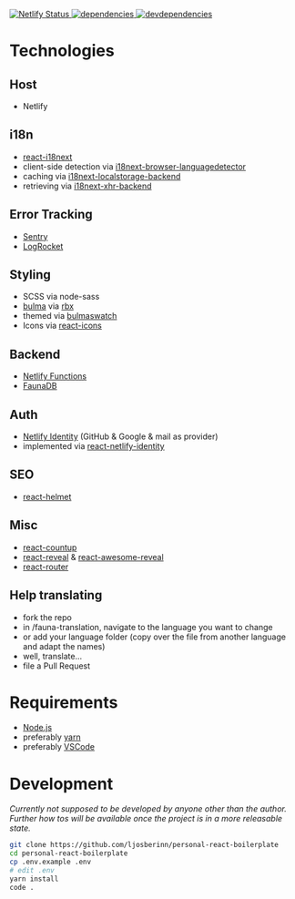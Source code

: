 [![Netlify Status][netlify-image] ][netlify-url]
[![dependencies][dependencies-image] ][dependencies-url]
[![devdependencies][devdependencies-image] ][devdependencies-url]

[dependencies-image]: https://david-dm.org/ljosberinn/personal-react-boilerplate.png
[dependencies-url]: https://david-dm.org/ljosberinn/personal-react-boilerplate
[devdependencies-image]: https://david-dm.org/ljosberinn/personal-react-boilerplate/dev-status.png
[devdependencies-url]: https://david-dm.org/ljosberinn/personal-react-boilerplate#info=devDependencies
[netlify-image]: https://api.netlify.com/api/v1/badges/20ce39dc-d1d4-4bb9-a5ee-6c3d613e3ed6/deploy-status
[netlify-url]: https://app.netlify.com/sites/personal-react-boilerplate/deploys

# Technologies

## Host

- Netlify

## i18n

- [react-i18next](https://github.com/i18next/react-i18next)
- client-side detection via [i18next-browser-languagedetector](https://github.com/i18next/i18next-browser-languageDetector)
- caching via [i18next-localstorage-backend](https://github.com/i18next/i18next-localstorage-backend)
- retrieving via [i18next-xhr-backend](https://github.com/i18next/i18next-xhr-backend)

## Error Tracking

- [Sentry](https://sentry.io/)
- [LogRocket](https://logrocket.com/)

## Styling

- SCSS via node-sass
- [bulma](https://bulma.io/) via [rbx](https://github.com/dfee/rbx)
- themed via [bulmaswatch](https://github.com/jenil/bulmaswatch)
- Icons via [react-icons](https://github.com/react-icons/react-icons)

## Backend

- [Netlify Functions](https://www.netlify.com/products/functions/)
- [FaunaDB](https://fauna.com/)

## Auth

- [Netlify Identity](https://docs.netlify.com/visitor-access/identity/) (GitHub & Google & mail as provider)
- implemented via [react-netlify-identity](https://github.com/sw-yx/react-netlify-identity)

## SEO

- [react-helmet](https://github.com/nfl/react-helmet)

## Misc

- [react-countup](https://github.com/glennreyes/react-countup)
- [react-reveal](https://www.react-reveal.com/docs/) & [react-awesome-reveal](https://github.com/dennismorello/react-awesome-reveal)
- [react-router](https://reacttraining.com/react-router/web/guides/quick-start)

## Help translating

- fork the repo
- in /fauna-translation, navigate to the language you want to change
- or add your language folder (copy over the file from another language and adapt the names)
- well, translate...
- file a Pull Request

# Requirements

- [Node.js](https://nodejs.org/en/)
- preferably [yarn](https://yarnpkg.com/en/)
- preferably [VSCode](https://code.visualstudio.com/insiders/)

# Development

_Currently not supposed to be developed by anyone other than the author. Further how tos will be available once the project is in a more releasable state._

```bash
git clone https://github.com/ljosberinn/personal-react-boilerplate
cd personal-react-boilerplate
cp .env.example .env
# edit .env
yarn install
code .
```
